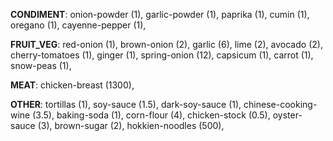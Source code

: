 
**CONDIMENT**:
onion-powder (1), 
garlic-powder (1), 
paprika (1), 
cumin (1), 
oregano (1), 
cayenne-pepper (1), 

**FRUIT_VEG**:
red-onion (1), 
brown-onion (2), 
garlic (6), 
lime (2), 
avocado (2), 
cherry-tomatoes (1), 
ginger (1), 
spring-onion (12), 
capsicum (1), 
carrot (1), 
snow-peas (1), 

**MEAT**:
chicken-breast (1300), 

**OTHER**:
tortillas (1), 
soy-sauce (1.5), 
dark-soy-sauce (1), 
chinese-cooking-wine (3.5), 
baking-soda (1), 
corn-flour (4), 
chicken-stock (0.5), 
oyster-sauce (3), 
brown-sugar (2), 
hokkien-noodles (500), 
